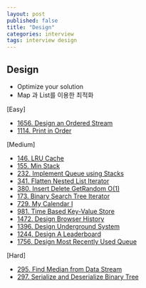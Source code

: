 ```yaml
---
layout: post
published: false
title: "Design"
categories: interview
tags: interview design
---
```


## Design

- Optimize your solution
- Map 과 List를 이용한 최적화

[Easy]
- [1656. Design an Ordered Stream](https://leetcode.com/problems/design-an-ordered-stream/)
- [1114. Print in Order](https://leetcode.com/problems/print-in-order/)

[Medium]
- [146. LRU Cache](https://leetcode.com/problems/lru-cache/)
- [155. Min Stack](https://leetcode.com/problems/min-stack/)
- [232. Implement Queue using Stacks](https://leetcode.com/problems/implement-queue-using-stacks/)
- [341. Flatten Nested List Iterator](https://leetcode.com/problems/flatten-nested-list-iterator/)
- [380. Insert Delete GetRandom O(1)](https://leetcode.com/problems/insert-delete-getrandom-o1/)
- [173. Binary Search Tree Iterator](https://leetcode.com/problems/binary-search-tree-iterator/)
- [729. My Calendar I](https://leetcode.com/problems/my-calendar-i/)
- [981. Time Based Key-Value Store](https://leetcode.com/problems/time-based-key-value-store/)
- [1472. Design Browser History](https://leetcode.com/problems/design-browser-history/)
- [1396. Design Underground System](https://leetcode.com/problems/design-underground-system/)
- [1244. Design A Leaderboard](https://leetcode.com/problems/design-a-leaderboard/)
- [1756. Design Most Recently Used Queue](https://leetcode.com/problems/design-most-recently-used-queue/)

[Hard]
- [295. Find Median from Data Stream](https://leetcode.com/problems/find-median-from-data-stream/)
- [297. Serialize and Deserialize Binary Tree](https://leetcode.com/problems/serialize-and-deserialize-binary-tree/)